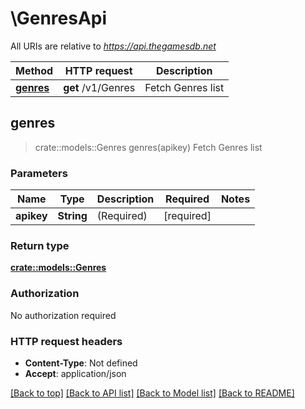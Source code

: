 # \GenresApi

All URIs are relative to *https://api.thegamesdb.net*

Method | HTTP request | Description
------------- | ------------- | -------------
[**genres**](GenresApi.md#genres) | **get** /v1/Genres | Fetch Genres list



## genres

> crate::models::Genres genres(apikey)
Fetch Genres list

### Parameters


Name | Type | Description  | Required | Notes
------------- | ------------- | ------------- | ------------- | -------------
**apikey** | **String** | (Required) | [required] |

### Return type

[**crate::models::Genres**](Genres.md)

### Authorization

No authorization required

### HTTP request headers

- **Content-Type**: Not defined
- **Accept**: application/json

[[Back to top]](#) [[Back to API list]](../README.md#documentation-for-api-endpoints) [[Back to Model list]](../README.md#documentation-for-models) [[Back to README]](../README.md)

